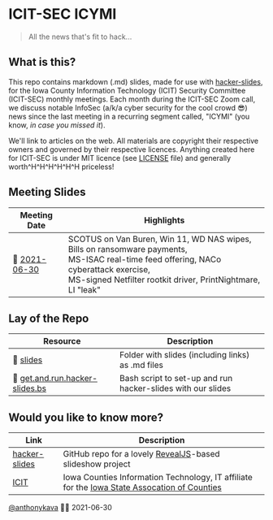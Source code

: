 # ICIT-SEC ICYMI
> All the news that's fit to hack...

## What is this?

This repo contains markdown (.md) slides, made for use with [hacker-slides](https://github.com/msoedov/hacker-slides), for the Iowa County Information Technology (ICIT) Security Committee (ICIT-SEC) monthly meetings. Each month during the ICIT-SEC Zoom call, we discuss notable InfoSec (a/k/a cyber security for the cool crowd :sunglasses:) news since the last meeting in a recurring segment called, "ICYMI" (you know, *in case you missed it*).

We'll link to articles on the web. All materials are copyright their respective owners and governed by their respective licences. Anything created here for ICIT-SEC is under MIT licence (see [LICENSE](LICENSE) file) and generally worth^H^H^H^H^H^H priceless!

## Meeting Slides

Meeting Date | Highlights
--- | ---
:floppy_disk: [2021-06-30](slides/2021-06-30.icit-sec.icymi.slides.md) | SCOTUS on Van Buren, Win 11, WD NAS wipes, Bills on ransomware payments,<br>MS-ISAC real-time feed offering, NACo cyberattack exercise,<br>MS-signed Netfilter rootkit driver, PrintNightmare, LI "leak"


## Lay of the Repo

Resource | Description
--- | ---
:file_folder: [slides](slides) | Folder with slides (including links) as .md files
:shell: [get.and.run.hacker-slides.bs](get.and.run.hacker-slides.bs) | Bash script to set-up and run hacker-slides with our slides

## Would you like to know more?

Link | Description
--- | ---
[hacker-slides](https://github.com/msoedov/hacker-slides) | GitHub repo for a lovely [RevealJS](https://revealjs.com)-based slideshow project
[ICIT](https://iowacountiesit.org) | Iowa Counties Information Technology, IT affiliate for the [Iowa State Assocation of Counties](https://iowacounties.org)

[@anthonykava](https://forensic.coffee) :male_detective: 2021-06-30
